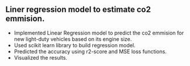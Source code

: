 ## Liner regression model to estimate co2 emmision.
- Implemented Linear Regression model to predict the co2 emmision for new light-duty vehicles based on its engine size.
- Used scikit learn library to build regression model.
- Predicted the accuracy using r2-score and MSE loss functions.
- Visualized the results.
